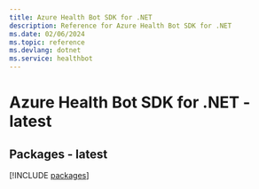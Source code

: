 ```yaml
---
title: Azure Health Bot SDK for .NET
description: Reference for Azure Health Bot SDK for .NET
ms.date: 02/06/2024
ms.topic: reference
ms.devlang: dotnet
ms.service: healthbot
---
```

# Azure Health Bot SDK for .NET - latest
## Packages - latest
[!INCLUDE [packages](health-bot-index.md)]